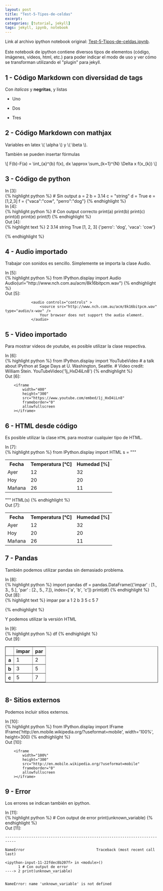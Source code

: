 ```yaml
---
layout: post
title: "Test-5-Tipos-de-celdas"
excerpt: 
categories: [tutorial, jekyll] 
tags: jekyll, ipynb, notebook
---
```

<div class="header">
Link al archivo ipython notebook original:
<a href="https://raw.githubusercontent.com/sebastiandres/sebastiandres.github.io/master/ipynb/Test-5-Tipos-de-celdas.ipynb">Test-5-Tipos-de-celdas.ipynb</a>.
</div>
<br>
Este notebook de ipython contiene diversos tipos de elementos (código, imágenes, videos, html, etc.) 
para poder indicar el modo de uso y ver cómo se transforman utilizando el "plugin" para jekyll.

## 1 - Código Markdown con diversidad de tags
Con *italicas* y **negritas**, y listas

 * Uno

 * Dos

 * Tres

## 2 - Código Markdown con mathjax
Variables en latex \\( \alpha \\) y \\( \beta \\). 

También se pueden insertar fórmulas

\\[ 
F(b)-F(a) = \int\_{a}^{b} f(x)\, dx \approx \sum\_{k=1}^{N} \Delta x f(x\_{k})
 \\]


## 3 - Código de python

<div class="in-prompt prompt-common">In [3]:</div>

<div class="input">
{% highlight python %}
# Sin output
a = 2
b = 3.14
c = "string"
d = True
e = [1,2,3]
f = {"vaca":"cow", "perro":"dog"}
{% endhighlight %}
</div>

<div class="in-prompt prompt-common">In [4]:</div>

<div class="input">
{% highlight python %}
# Con output correcto
print(a)
print(b)
print(c)
print(d)
print(e)
print(f)
{% endhighlight %}
</div>

<div class="output-prompt prompt-common">Out [4]:</div>

<div class="stream">
{% highlight text %}
2
3.14
string
True
[1, 2, 3]
{'perro': 'dog', 'vaca': 'cow'}

{% endhighlight %}
</div>

## 4 - Audio importado
Trabajar con sonidos es sencillo. Simplemente se importa la clase Audio.

<div class="in-prompt prompt-common">In [5]:</div>

<div class="input">
{% highlight python %}
from IPython.display import Audio
Audio(url="http://www.nch.com.au/acm/8k16bitpcm.wav")
{% endhighlight %}
</div>

<div class="output-prompt prompt-common">Out [5]:</div>

<div class='execute_results'>

                <audio controls="controls" >
                    <source src="http://www.nch.com.au/acm/8k16bitpcm.wav" type="audio/x-wav" />
                    Your browser does not support the audio element.
                </audio>
</div>

## 5 - Video importado
Para mostrar videos de youtube, es posible utilizar la clase respectiva.

<div class="in-prompt prompt-common">In [6]:</div>

<div class="input">
{% highlight python %}
from IPython.display import YouTubeVideo
# a talk about IPython at Sage Days at U. Washington, Seattle.
# Video credit: William Stein.
YouTubeVideo('1j_HxD4iLn8')
{% endhighlight %}
</div>

<div class="output-prompt prompt-common">Out [6]:</div>

<div class='execute_results'>

        <iframe
            width="400"
            height="300"
            src="https://www.youtube.com/embed/1j_HxD4iLn8"
            frameborder="0"
            allowfullscreen
        ></iframe>
</div>

## 6 - HTML desde código

Es posible utilizar la clase `HTML` para mostrar cualquier tipo de HTML.

<div class="in-prompt prompt-common">In [7]:</div>

<div class="input">
{% highlight python %}
from IPython.display import HTML
s = """<table>
<tr>
<th>Fecha</th>
<th>Temperatura [°C]</th>
<th>Humedad [%]</th>
</tr>
<tr>
<td>Ayer</td>
<td>12</td>
<td>32</td>
</tr>
<tr>
<td>Hoy</td>
<td>20</td>
<td>20</td>
</tr>
<tr>
<td>Mañana</td>
<td>26</td>
<td>11</td>
</tr>
</table>"""
HTML(s)
{% endhighlight %}
</div>

<div class="output-prompt prompt-common">Out [7]:</div>

<div class='execute_results'>
<table>
<tr>
<th>Fecha</th>
<th>Temperatura [°C]</th>
<th>Humedad [%]</th>
</tr>
<tr>
<td>Ayer</td>
<td>12</td>
<td>32</td>
</tr>
<tr>
<td>Hoy</td>
<td>20</td>
<td>20</td>
</tr>
<tr>
<td>Mañana</td>
<td>26</td>
<td>11</td>
</tr>
</table>
</div>

## 7 - Pandas

También podemos utilizar pandas sin demasiado problema.

<div class="in-prompt prompt-common">In [8]:</div>

<div class="input">
{% highlight python %}
import pandas
df = pandas.DataFrame({'impar' : [1., 3., 5.], 'par' : [2., 5., 7.]}, index=['a', 'b', 'c'])
print(df)
{% endhighlight %}
</div>

<div class="output-prompt prompt-common">Out [8]:</div>

<div class="stream">
{% highlight text %}
   impar  par
a      1    2
b      3    5
c      5    7

{% endhighlight %}
</div>

Y podemos utilizar la versión HTML

<div class="in-prompt prompt-common">In [9]:</div>

<div class="input">
{% highlight python %}
df
{% endhighlight %}
</div>

<div class="output-prompt prompt-common">Out [9]:</div>

<div class='execute_results'>
<div style="max-height:1000px;max-width:1500px;overflow:auto;">
<table border="1" class="dataframe">
  <thead>
    <tr style="text-align: right;">
      <th></th>
      <th>impar</th>
      <th>par</th>
    </tr>
  </thead>
  <tbody>
    <tr>
      <th>a</th>
      <td>1</td>
      <td>2</td>
    </tr>
    <tr>
      <th>b</th>
      <td>3</td>
      <td>5</td>
    </tr>
    <tr>
      <th>c</th>
      <td>5</td>
      <td>7</td>
    </tr>
  </tbody>
</table>
</div>
</div>

## 8- Sitios externos
Podemos incluir sitios externos.

<div class="in-prompt prompt-common">In [10]:</div>

<div class="input">
{% highlight python %}
from IPython.display import IFrame
IFrame('http://en.mobile.wikipedia.org/?useformat=mobile', width='100%', height=300)
{% endhighlight %}
</div>

<div class="output-prompt prompt-common">Out [10]:</div>

<div class='execute_results'>

        <iframe
            width="100%"
            height="300"
            src="http://en.mobile.wikipedia.org/?useformat=mobile"
            frameborder="0"
            allowfullscreen
        ></iframe>
</div>

## 9 - Error
Los errores se indican también en ipython.

<div class="in-prompt prompt-common">In [11]:</div>

<div class="input">
{% highlight python %}
# Con output de error
print(unknown_variable)
{% endhighlight %}
</div>

<div class="output-prompt prompt-common">Out [11]:</div>

    ---------------------------------------------------------------------------

    NameError                                 Traceback (most recent call last)

    <ipython-input-11-22fdec8b207f> in <module>()
          1 # Con output de error
    ----> 2 print(unknown_variable)
    

    NameError: name 'unknown_variable' is not defined
